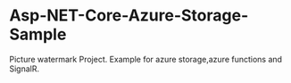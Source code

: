 # Asp-NET-Core-Azure-Storage-Sample

Picture watermark Project.
Example for azure storage,azure functions and SignalR.
